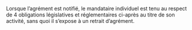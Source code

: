 Lorsque l’agrément est notifié, le mandataire individuel est tenu au respect de 4 obligations législatives et réglementaires ci-après au titre de son activité, sans quoi il s’expose à un retrait d’agrément.
